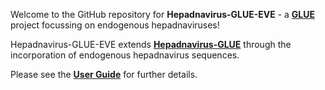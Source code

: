 Welcome to the GitHub repository for **Hepadnavirus-GLUE-EVE** - a **[GLUE](http://glue-tools.cvr.gla.ac.uk)** project focussing on endogenous hepadnaviruses!

Hepadnavirus-GLUE-EVE extends **[Hepadnavirus-GLUE](https://github.com/giffordlabcvr/Hepadnaviridae-GLUE)** through the incorporation of endogenous hepadnavirus sequences.

Please see the **[User Guide](https://github.com/giffordlabcvr/Hepadnaviridae-GLUE/wiki)** for further details.
